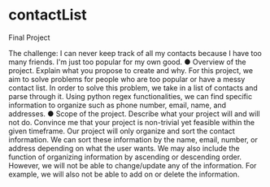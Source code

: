 # contactList
Final Project

The challenge: I can never keep track of all my contacts because I have too many
friends. I'm just too popular for my own good.
● Overview of the project. Explain what you propose to create and why.
For this project, we aim to solve problems for people who are too popular or have a
messy contact list. In order to solve this problem, we take in a list of contacts and parse
through it. Using python regex functionalities, we can find specific information to
organize such as phone number, email, name, and addresses.
● Scope of the project. Describe what your project will and will not do.
Convince me that your project is non-trivial yet feasible within the given
timeframe.
Our project will only organize and sort the contact information. We can sort these
information by the name, email, number, or address depending on what the user wants.
We may also include the function of organizing information by ascending or descending
order. However, we will not be able to change/update any of the information. For
example, we will also not be able to add on or delete the information.
